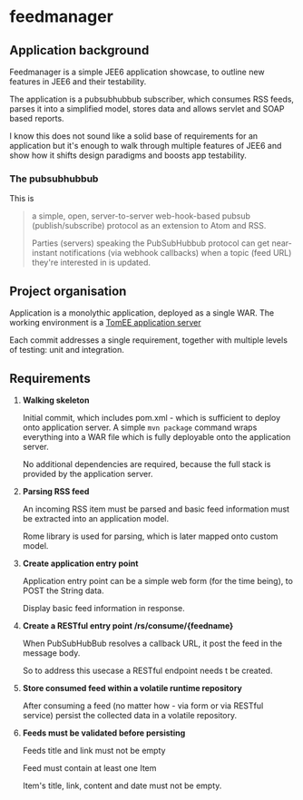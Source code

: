 # feedmanager

## Application background

Feedmanager is a simple JEE6 application showcase, to outline new features in JEE6 and their testability. 

The application is a pubsubhubbub subscriber, which consumes RSS feeds, parses it into a simplified model, stores data and allows servlet and SOAP based reports. 

I know this does not sound like a solid base of requirements for an application but it's enough to walk through multiple features of JEE6 and show how it shifts design paradigms and boosts app testability. 

### The pubsubhubbub 

This is 
> a simple, open, server-to-server web-hook-based pubsub (publish/subscribe) protocol as an extension to Atom and RSS.
> 
> Parties (servers) speaking the PubSubHubbub protocol can get near-instant notifications (via webhook callbacks) when a topic (feed URL) they're interested in is updated. 

## Project organisation 

Application is a monolythic application, deployed as a single WAR. The working environment is a [TomEE application server](http://tomee.apache.org/ "TomEE all-Apache Java EE 6 Web Profile")

Each commit addresses a single requirement, together with multiple levels of testing: unit and integration. 

## Requirements

1. **Walking skeleton**

    Initial commit, which includes pom.xml - which is sufficient to deploy onto application server. A simple `mvn package` command wraps everything into a WAR file which is fully deployable onto the application server.
    
    No additional dependencies are required, because the full stack is provided by the application server.  



2. **Parsing RSS feed**

	An incoming RSS item must be parsed and basic feed information must be extracted into an application model.
	
	Rome library is used for parsing, which is later mapped onto custom model.  
	
	
	
3. **Create application entry point**

	Application entry point can be a simple web form (for the time being), to POST the String data.
	
	Display basic feed information in response. 
	
	
	
4. **Create a RESTful entry point /rs/consume/{feedname}**

	When PubSubHubBub resolves a callback URL, it post the feed in the message body. 
	
	So to address this usecase a RESTful endpoint needs t be created. 
	
	
	
5. **Store consumed feed within a volatile runtime repository**

	After consuming a feed (no matter how - via form or via RESTful service) persist the collected data in a volatile repository.
	
6. **Feeds must be validated before persisting**

	Feeds title and link must not be empty
	
	Feed must contain at least one Item

	Item's title, link, content and date must not be empty. 
	 


